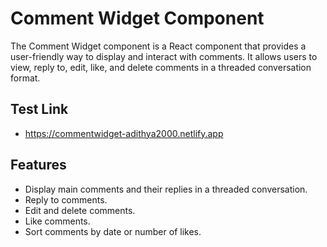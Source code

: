 # Comment Widget Component

The Comment Widget component is a React component that provides a user-friendly way to display and interact with comments. It allows users to view, reply to, edit, like, and delete comments in a threaded conversation format.

## Test Link
- https://commentwidget-adithya2000.netlify.app

## Features

- Display main comments and their replies in a threaded conversation.
- Reply to comments.
- Edit and delete comments.
- Like comments.
- Sort comments by date or number of likes.

